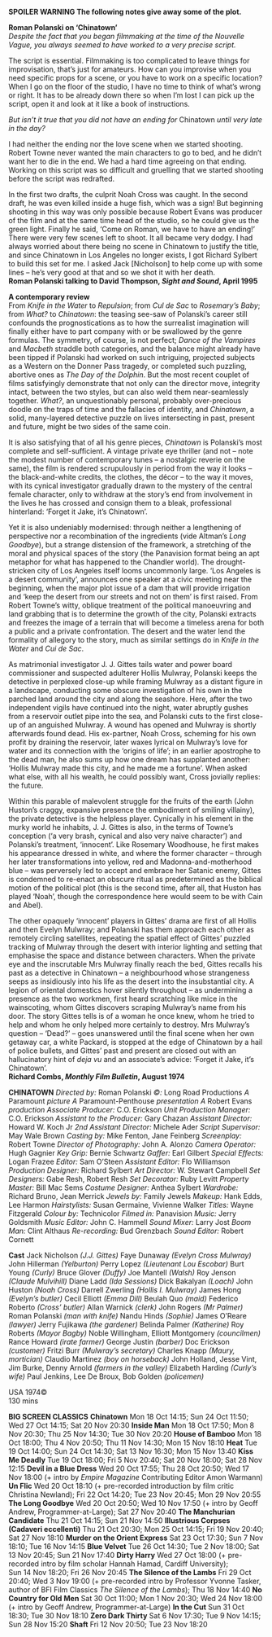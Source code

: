 **SPOILER WARNING  The following notes give away some of the plot.**<br>

**Roman Polanski on ‘Chinatown’**<br>
_Despite the fact that you began filmmaking at the time of the Nouvelle Vague, you always seemed to have worked to a very precise script._

The script is essential. Filmmaking is too complicated to leave things for improvisation, that’s just for amateurs. How can you improvise when you need specific props for a scene, or you have to work on a specific location? When I go on the floor of the studio, I have no time to think of what’s wrong or right. It has to be already down there so when I’m lost I can pick up the script, open it and look at it like a book of instructions.

_But isn’t it true that you did not have an ending for_ Chinatown _until very late in the day?_

I had neither the ending nor the love scene when we started shooting. Robert Towne never wanted the main characters to go to bed, and he didn’t want her to die in the end. We had a hard time agreeing on that ending. Working on this script was so difficult and gruelling that we started shooting before the script was redrafted.

In the first two drafts, the culprit Noah Cross was caught. In the second draft, he was even killed inside a huge fish, which was a sign! But beginning shooting in this way was only possible because Robert Evans was producer of the film and at the same time head of the studio, so he could give us the green light. Finally he said, ‘Come on Roman, we have to have an ending!’ There were very few scenes left to shoot. It all became very dodgy. I had always worried about there being no scene in Chinatown to justify the title, and since Chinatown in Los Angeles no longer exists, I got Richard Sylbert to build this set for me. I asked Jack [Nicholson] to help come up with some lines – he’s very good at that and so we shot it with her death.<br>
**Roman Polanski talking to David Thompson, _Sight and Sound_, April 1995**<br>

**A contemporary review**<br>
From _Knife in the Water_ to _Repulsion_; from _Cul de Sac_ to _Rosemary’s Baby_; from _What?_ to _Chinatown_: the teasing see-saw of Polanski’s career still confounds the prognostications as to how the surrealist imagination will finally either have to part company with or be swallowed by the genre formulas.  The symmetry, of course, is not perfect; _Dance of the Vampires_ and _Macbeth_ straddle both categories, and the balance might already have been tipped if Polanski had worked on such intriguing, projected subjects as a Western on the Donner Pass tragedy, or completed such puzzling, abortive ones as _The Day of the Dolphin_. But the most recent couplet of films satisfyingly demonstrate that not only can the director move, integrity intact, between the two styles, but can also weld them near-seamlessly together. _What?_, an unquestionably personal, probably over-precious doodle on the traps of time and the fallacies of identity, and _Chinatown_, a solid, many-layered detective puzzle on lives intersecting in past, present and future, might be two sides of the same coin.

It is also satisfying that of all his genre pieces, _Chinatown_ is Polanski’s most complete and self-sufficient. A vintage private eye thriller (and not – note the modest number of contemporary tunes – a nostalgic reverie on the same), the film is rendered scrupulously in period from the way it looks – the black-and-white credits, the clothes, the décor – to the way it moves, with its cynical investigator gradually drawn to the mystery of the central female character, only to withdraw at the story’s end from involvement in the lives he has crossed and consign them to a bleak, professional hinterland: ‘Forget it Jake, it’s Chinatown’.

Yet it is also undeniably modernised: through neither a lengthening of perspective nor a recombination of the ingredients (vide Altman’s _Long Goodbye_), but a strange distension of the framework, a stretching of the moral and physical spaces of the story (the Panavision format being an apt metaphor for what has happened to the Chandler world). The drought-stricken city of Los Angeles itself looms uncommonly large. ‘Los Angeles is a desert community’, announces one speaker at a civic meeting near the beginning, when the major plot issue of a dam that will provide irrigation and ‘keep the desert from our streets and not on them’ is first raised. From Robert Towne’s witty, oblique treatment of the political manoeuvring and land grabbing that is to determine the growth of the city, Polanski extracts and freezes the image of a terrain that will become a timeless arena for both a public and a private confrontation.  The desert and the water lend the formality of allegory to the story, much as similar settings do in _Knife in the Water_ and _Cui de Sac_.

As matrimonial investigator J. J. Gittes tails water and power board commissioner and suspected adulterer Hollis Mulwray, Polanski keeps the detective in perplexed close-up while framing Mulwray as a distant figure in a landscape, conducting some obscure investigation of his own in the parched land around the city and along the seashore. Here, after the two independent vigils have continued into the night, water abruptly gushes from a reservoir outlet pipe into the sea, and Polanski cuts to the first close-up of an anguished Mulwray. A wound has opened and Mulwray is shortly afterwards found dead. His ex-partner, Noah Cross, scheming for his own profit by draining the reservoir, later waxes lyrical on Mulwray’s love for water and its connection with the ‘origins of life’; in an earlier apostrophe to the dead man, he also sums up how one dream has supplanted another: ‘Hollis Mulwray made this city, and he made me a fortune’. When asked what else, with all his wealth, he could possibly want, Cross jovially replies: the future.

Within this parable of malevolent struggle for the fruits of the earth (John Huston’s craggy, expansive presence the embodiment of smiling villainy), the private detective is the helpless player. Cynically in his element in the murky world he inhabits, J. J. Gittes is also, in the terms of Towne’s conception (‘a very brash, cynical and also very naive character’) and Polanski’s treatment, ‘innocent’. Like Rosemary Woodhouse, he first makes his appearance dressed in white, and where the former character – through her later transformations into yellow, red and Madonna-and-motherhood blue – was perversely led to accept and embrace her Satanic enemy, Gittes is condemned to re-enact an obscure ritual as predetermined as the biblical motion of the political plot (this is the second time, after all, that Huston has played ‘Noah’, though the correspondence here would seem to be with Cain and Abel).

The other opaquely ‘innocent’ players in Gittes’ drama are first of all Hollis and then Evelyn Mulwray; and Polanski has them approach each other as remotely circling satellites, repeating the spatial effect of Gittes’ puzzled tracking of Mulwray through the desert with interior lighting and setting that emphasise the space and distance between characters. When the private eye and the inscrutable Mrs Mulwray finally reach the bed, Gittes recalls his past as a detective in Chinatown – a neighbourhood whose strangeness seeps as insidiously into his life as the desert into the insubstantial city. A legion of oriental domestics hover silently throughout – as undermining a presence as the two workmen, first heard scratching like mice in the wainscoting, whom Gittes discovers scraping Mulwray’s name from his door. The story Gittes tells is of a woman he once knew, whom he tried to help and whom he only helped more certainly to destroy. Mrs Mulwray’s question – ‘Dead?’ – goes unanswered until the final scene when her own getaway car, a white Packard, is stopped at the edge of Chinatown by a hail of police bullets, and Gittes’ past and present are closed out with an hallucinatory hint of _deja vu_ and an associate’s advice: ‘Forget it Jake, it’s Chinatown’.<br>
**Richard Combs, _Monthly Film Bulletin_, August 1974**<br>


**CHINATOWN**
_Directed by:_ Roman Polanski
_©:_ Long Road Productions
_A_ Paramount _picture_
_A_ Paramount-Penthouse _presentation_
_A_ Robert Evans _production_
_Associate Producer:_ C.O. Erickson
_Unit Production Manager:_ C.O. Erickson
_Assistant to the Producer:_ Gary Chazan
_Assistant Director:_ Howard W. Koch Jr
_2nd Assistant Director:_ Michele Ader
_Script Supervisor:_ May Wale Brown
_Casting by:_ Mike Fenton, Jane Feinberg
_Screenplay:_ Robert Towne
_Director of Photography:_ John A. Alonzo
_Camera Operator:_ Hugh Gagnier
_Key Grip:_ Bernie Schwartz
_Gaffer:_ Earl Gilbert
_Special Effects:_ Logan Frazee
_Editor:_ Sam O’Steen
_Assistant Editor:_ Flo Williamson
_Production Designer:_ Richard Sylbert
_Art Director:_ W. Stewart Campbell
_Set Designers:_ Gabe Resh, Robert Resh
_Set Decorator:_ Ruby Levitt
_Property Master:_ Bill Mac Sems
_Costume Designer:_ Anthea Sylbert
_Wardrobe:_ Richard Bruno, Jean Merrick
_Jewels by:_ Family Jewels
_Makeup:_ Hank Edds, Lee Harmon
_Hairstylists:_ Susan Germaine, Vivienne Walker
_Titles:_ Wayne Fitzgerald
_Colour by:_ Technicolor
_Filmed in:_ Panavision
_Music:_ Jerry Goldsmith
_Music Editor:_ John C. Hammell
_Sound Mixer:_ Larry Jost
_Boom Man:_ Clint Althaus
_Re-recording:_ Bud Grenzbach
_Sound Editor:_ Robert Cornett<br>

**Cast**
Jack Nicholson _(J.J. Gittes)_
Faye Dunaway _(Evelyn Cross Mulwray)_
John Hillerman _(Yelburton)_
Perry Lopez _(Lieutenant Lou Escobar)_
Burt Young _(Curly)_
Bruce Glover _(Duffy)_
Joe Mantell _(Walsh)_
Roy Jenson _(Claude Mulvihill)_
Diane Ladd _(Ida Sessions)_
Dick Bakalyan _(Loach)_
John Huston _(Noah Cross)_
Darrell Zwerling _(Hollis I. Mulwray)_
James Hong _(Evelyn’s butler)_
Cecil Elliott _(Emma Dill)_
Beulah Quo _(maid)_
Federico Roberto _(Cross’ butler)_
Allan Warnick _(clerk)_
John Rogers _(Mr Palmer)_
Roman Polanski _(man with knife)_
Nandu Hinds _(Sophie)_
James O’Reare _(lawyer)_
Jerry Fujikawa _(the gardener)_
Belinda Palmer _(Katherine)_
Roy Roberts _(Mayor Bagby)_
Noble Willingham, Elliott Montgomery _(councilmen)_
Rance Howard _(irate farmer)_
George Justin _(barber)_
Doc Erickson _(customer)_
Fritzi Burr _(Mulwray’s secretary)_
Charles Knapp _(Maury, mortician)_
Claudio Martinez _(boy on horseback)_
John Holland, Jesse Vint, Jim Burke,
Denny Arnold _(farmers in the valley)_
Elizabeth Harding _(Curly’s wife)_
Paul Jenkins, Lee De Broux, Bob Golden _(policemen)_<br>

USA 1974©<br>
130 mins<br>


**BIG SCREEN CLASSICS**
**Chinatown**
Mon 18 Oct 14:15; Sun 24 Oct 11:50;  Wed 27 Oct 14:15; Sat 20 Nov 20:30
**Inside Man**
Mon 18 Oct 17:50; Mon 8 Nov 20:30;  Thu 25 Nov 14:30; Tue 30 Nov 20:20
**House of Bamboo**
Mon 18 Oct 18:00; Thu 4 Nov 20:50;  Thu 11 Nov 14:30; Mon 15 Nov 18:10
**Heat**
Tue 19 Oct 14:00; Sun 24 Oct 14:30;  Sat 13 Nov 16:30; Mon 15 Nov 13:40
**Kiss Me Deadly**
Tue 19 Oct 18:00; Fri 5 Nov 20:40;  Sat 20 Nov 18:00; Sat 28 Nov 12:15
**Devil in a Blue Dress**
Wed 20 Oct 17:55; Thu 28 Oct 20:50;  Wed 17 Nov 18:00 (+ intro by _Empire Magazine_ Contributing Editor Amon Warmann)
**Un Flic**
Wed 20 Oct 18:10 (+ pre-recorded introduction by film critic Christina Newland); Fri 22 Oct 14:20;  Tue 23 Nov 20:45; Mon 29 Nov 20:55
**The Long Goodbye**
Wed 20 Oct 20:50; Wed 10 Nov 17:50 (+ intro by Geoff Andrew, Programmer-at-Large);  Sat 27 Nov 20:40
**The Manchurian Candidate**
Thu 21 Oct 14:15; Sun 21 Nov 14:50
**Illustrious Corpses (Cadaveri eccellenti)**
Thu 21 Oct 20:30; Mon 25 Oct 14:15;  Fri 19 Nov 20:40; Sat 27 Nov 18:10
**Murder on the Orient Express**
Sat 23 Oct 17:30; Sun 7 Nov 18:10;  Tue 16 Nov 14:15
**Blue Velvet**
Tue 26 Oct 14:30; Tue 2 Nov 18:00;  Sat 13 Nov 20:45; Sun 21 Nov 17:40
**Dirty Harry**
Wed 27 Oct 18:00 (+ pre-recorded intro by film scholar Hannah Hamad, Cardiff University);  
Sun 14 Nov 18:20; Fri 26 Nov 20:45
**The Silence of the Lambs**
Fri 29 Oct 20:40; Wed 3 Nov 19:00 (+ pre-recorded intro by Professor Yvonne Tasker, author of BFI Film Classics _The Silence of the Lambs_);  Thu 18 Nov 14:40
**No Country for Old Men**
Sat 30 Oct 11:00; Mon 1 Nov 20:30;  Wed 24 Nov 18:00 (+ intro by Geoff Andrew, Programmer-at-Large)
**In the Cut**
Sun 31 Oct 18:30; Tue 30 Nov 18:10
**Zero Dark Thirty**
Sat 6 Nov 17:30; Tue 9 Nov 14:15;  Sun 28 Nov 15:20
**Shaft**
Fri 12 Nov 20:50; Tue 23 Nov 18:20
<!--stackedit_data:
eyJoaXN0b3J5IjpbLTE1NTM0MTY0NTcsNDk3ODE4ODEwXX0=
-->